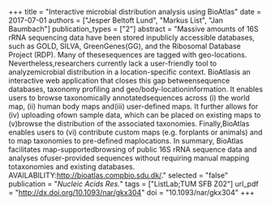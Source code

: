 +++
title = "Interactive microbial distribution analysis using BioAtlas"
date = 2017-07-01
authors = ["Jesper Beltoft Lund", "Markus List", "Jan Baumbach"]
publication_types = ["2"]
abstract = "Massive amounts of 16S rRNA sequencing data have been stored inpublicly accessible databases, such as GOLD, SILVA, GreenGenes(GG), and the Ribosomal Database Project (RDP). Many of thesesequences are tagged with geo-locations. Nevertheless,researchers currently lack a user-friendly tool to analyzemicrobial distribution in a location-specific context. BioAtlasis an interactive web application that closes this gap betweensequence databases, taxonomy profiling and geo/body-locationinformation. It enables users to browse taxonomically annotatedsequences across (i) the world map, (ii) human body maps and(iii) user-defined maps. It further allows for (iv) uploading ofown sample data, which can be placed on existing maps to (v)browse the distribution of the associated taxonomies. Finally,BioAtlas enables users to (vi) contribute custom maps (e.g. forplants or animals) and to map taxonomies to pre-defined maplocations. In summary, BioAtlas facilitates map-supportedbrowsing of public 16S rRNA sequence data and analyses ofuser-provided sequences without requiring manual mapping totaxonomies and existing databases. AVAILABILITY:http://bioatlas.compbio.sdu.dk/."
selected = "false"
publication = "*Nucleic Acids Res.*"
tags = ["ListLab;TUM SFB Z02"]
url_pdf = "http://dx.doi.org/10.1093/nar/gkx304"
doi = "10.1093/nar/gkx304"
+++

